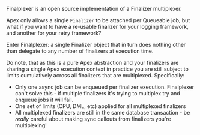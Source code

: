 Finalplexer is an open source implementation of a Finalizer multiplexer.

Apex  only allows a single `Finalizer` to be attached per Queueable job, but what if you want to have a re-usable finalizer for your logging framework, and another for your retry framework?

Enter Finalplexer: a single Finalizer object that in turn does nothing other than delegate to any number of finalizers at execution time.

Do note, that as this is a pure Apex abstraction and your finalizers are sharing a single Apex execution context in practice you are still subject to limits cumulatively across all finalizers that are multiplexed. Specifically:

- Only one async job can be enqueued per finalizer execution. Finalplexer can't solve this - if multiple finalizers it's trying to multiplex try and enqueue jobs it will fail.
- One set of limits (CPU, DML, etc) applied for all multiplexed finalizers
- All multiplexed finalizers are still in the same database transaction - be *really* careful about making sync callouts from finalizers you're multiplexing!